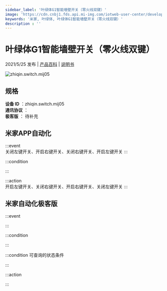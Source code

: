 ```yaml
---
sidebar_label: '叶绿体G1智能墙壁开关（零火线双键）'
image: 'https://cdn.cnbj1.fds.api.mi-img.com/iotweb-user-center/developer_1679047903093Qj3GUBr7.png?GalaxyAccessKeyId=AKVGLQWBOVIRQ3XLEW&Expires=9223372036854775807&Signature=jfP0KCrv0+yDD68vFG5enBR/bdk='
keywords: '米家, 叶绿体, 叶绿体G1智能墙壁开关（零火线双键）'
description : ''
---
```

# 叶绿体G1智能墙壁开关（零火线双键）

2021/5/25 发布 | [产品百科](https://home.mi.com/webapp/content/baike/product/index.html?model=zhiqin.switch.mij05/) | [说明书](https://home.mi.com/views/introduction.html?model=zhiqin.switch.mij05&region=cn)

![zhiqin.switch.mij05](https://cdn.cnbj1.fds.api.mi-img.com/iotweb-user-center/developer_1679047903093Qj3GUBr7.png?GalaxyAccessKeyId=AKVGLQWBOVIRQ3XLEW&Expires=9223372036854775807&Signature=jfP0KCrv0+yDD68vFG5enBR/bdk=)

## 规格  
> 
**设备 ID** ：zhiqin.switch.mij05  
**通讯协议** ：  
**极客版**  ： 待补充 


## 米家APP自动化  

:::event  
关闭左键开关、开启右键开关、关闭右键开关、开启左键开关
:::

:::condition  

:::

:::action   
开启左键开关、关闭右键开关、开启右键开关、关闭左键开关
:::

## 米家自动化极客版  

:::event  

:::

:::condition  

:::

:::condition 可查询的状态条件  

:::

:::action  

:::

        
